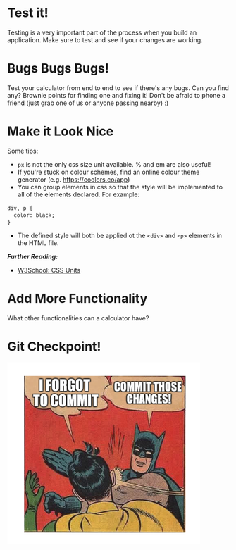 # Test it!
Testing is a very important part of the process when you build an application. Make sure to test and see if your changes are working.

# Bugs Bugs Bugs!
Test your calculator from end to end to see if there's any bugs. Can you find any? Brownie points for finding one and fixing it! Don't be afraid to phone a friend (just grab one of us or anyone passing nearby) :)

# Make it Look Nice
Some tips: 
- `px` is not the only css size unit available. % and em are also useful!
- If you're stuck on colour schemes, find an online colour theme generator (e.g. https://coolors.co/app)
- You can group elements in css so that the style will be implemented to all of the elements declared. For example:

```
div, p { 
  color: black;
}
```
- The defined style will both be applied ot the `<div>` and `<p>` elements in the HTML file.

**_Further Reading:_**
- [W3School: CSS Units](https://www.w3schools.com/cssref/css_units.asp)

# Add More Functionality
What other functionalities can a calculator have? 

# Git Checkpoint!

![](img/gitCheckpoint4.png)